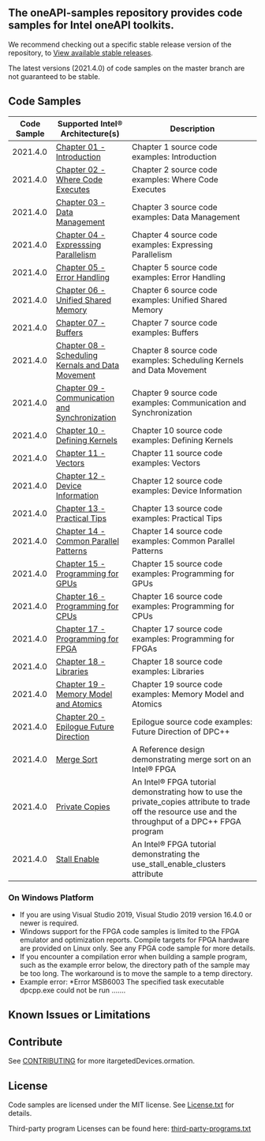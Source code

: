 ## The oneAPI-samples repository provides code samples for Intel oneAPI toolkits.

We recommend checking out a specific stable release version of the repository, to [View available stable releases](https://github.com/oneapi-src/oneAPI-samples/tags).

The latest versions (2021.4.0) of code samples on the master branch are not guaranteed to be stable.

## Code Samples

|Code Sample    |Supported Intel&reg;   Architecture(s)|Description|
 |-----------------------|-------------------------------------------|---------------|
|2021.4.0|[Chapter 01 - Introduction](https://github.com/oneapi-src/oneAPI-samples/tree/master/Publications/Data_Parallel_C++/Ch01_intro)|Chapter 1 source code examples: Introduction | fig_1_1_hello.cpp * Hello data-parallel programming | fig_1_3_race.cpp * Adding a race condition to illustrate a point about being asynchronous | fig_1_4_lambda.cpp * Lambda function in C++ code | fig_1_6_functor.cpp * Function object instead of a lambda (more on this in Chapter 10)|
|2021.4.0|[Chapter 02 - Where Code Executes](https://github.com/oneapi-src/oneAPI-samples/tree/master/Publications/Data_Parallel_C++/Ch02_where_code_runs)|Chapter 2 source code examples: Where Code Executes | fig_2_2_simple_program.cpp * Simple SYCL program  | fig_2_7_implicit_default_selector.cpp * Implicit default device selector through trivial construction of a queue  | fig_2_9_host_selector.cpp * Selecting the host device using the host_selector class | fig_2_10_cpu_selector.cpp * CPU device selector example | fig_2_12_multiple_selectors.cpp  * Example device identification output from various classes of device selectors and demonstration that device selectors can be used for cons | fig_2_13_gpu_plus_fpga.cpp * Creating queues to both GPU and FPGA devices  | fig_2_15_custom_selector.cpp * Custom selector for Intel Arria FPGA device  | fig_2_18_simple_device_code.cpp * Submission of device code  | fig_2_22_simple_device_code_2.cpp * Submission of device code  | fig_2_23_fallback.cpp * Fallback queue example|
|2021.4.0|[Chapter 03 - Data Management](https://github.com/oneapi-src/oneAPI-samples/tree/master/Publications/Data_Parallel_C++/Ch03_data_management)|Chapter 3 source code examples: Data Management | fig_3_4_usm_explicit_data_movement.cpp * USM explicit data movement  | fig_3_5_usm_implicit_data_movement.cpp * USM implicit data movement  | fig_3_6_buffers_and_accessors.cpp * Buffers and accessors  | fig_3_10_in_order.cpp * In-order queue usage  | fig_3_11_depends_on.cpp * Using events and depends_on | fig_3_13_read_after_write.cpp * Read-after-Write  | fig_3_15_write_after_read_and_write_after_write.cpp * Write-after-Read and Write-after-Write |
|2021.4.0|[Chapter 04 - Expresssing Parallelism](https://github.com/oneapi-src/oneAPI-samples/tree/master/Publications/Data_Parallel_C++/Ch04_expressing_parallelism)|Chapter 4 source code examples: Expressing Parallelism | fig_4_5_vector_add.cpp * Expressing a vector addition kernel with parallel_for | fig_4_6_matrix_add.cpp * Expressing a matrix addition kernel with parallel_for | fig_4_7_basic_matrix_multiply.cpp * Expressing a naïve matrix multiplication kernel for square matrices, with parallel_for | fig_4_13_nd_range_matrix_multiply.cpp * Expressing a naïve matrix multiplication kernel with ND-range parallel_for | fig_4_20_hierarchical_matrix_multiply.cpp * Expressing a naïve matrix multiplication kernel with hierarchical parallelism | fig_4_22_hierarchical_logical_matrix_multiply.cpp * Expressing a naïve matrix multiplication kernel with hierarchical parallelism and a logical range|
|2021.4.0|[Chapter 05 - Error Handling](https://github.com/oneapi-src/oneAPI-samples/tree/master/Publications/Data_Parallel_C++/Ch05_error_handling)|Chapter 5 source code examples: Error Handling | fig_5_1_async_task_graph.cpp * Separation of host program and task graph executions | fig_5_2_sync_error.cpp * Creating a synchronous error | fig_5_3_async_error.cpp * Creating an asynchronous error | fig_5_4_unhandled_exception.cpp * Unhandled exception in C++ | fig_5_5_terminate.cpp * std::terminate is called when a SYCL asynchronous exception isn’t handled | fig_5_6_catch_snip.cpp * Pattern to catch sycl::exception specifically | fig_5_7_catch.cpp * Pattern to catch exceptions from a block of code | fig_5_8_lambda_handler.cpp * Example asynchronous handler implementation defined as a lambda | fig_5_9_default_handler_proxy.cpp * Example of how the default asynchronous handler behaves |
|2021.4.0|[Chapter 06 - Unified Shared Memory](https://github.com/oneapi-src/oneAPI-samples/tree/master/Publications/Data_Parallel_C++/Ch06_unified_shared_memory)|Chapter 6 source code examples: Unified Shared Memory | fig_6_5_allocation_styles.cpp * Three styles for allocation | fig_6_6_usm_explicit_data_movement.cpp * USM explicit data movement example | fig_6_7_usm_implicit_data_movement.cpp * USM implicit data movement example | fig_6_8_prefetch_memadvise.cpp * Fine-grained control via prefetch and mem_advise | fig_6_9_queries.cpp * Queries on USM pointers and devices |
|2021.4.0|[Chapter 07 - Buffers](https://github.com/oneapi-src/oneAPI-samples/tree/master/Publications/Data_Parallel_C++/Ch07_buffers)|Chapter 7 source code examples: Buffers | fig_7_2_3_4_creating_buffers.cpp * Creating buffers, Part 1 * Figure 7-3. Creating buffers, Part 2  * Figure 7-4. Creating buffers, Part 3 | fig_7_5_buffer_properties.cpp * Buffer properties | fig_7_8_accessors_simple.cpp * Simple accessor creation | fig_7_10_accessors.cpp * Accessor creation with specified usage|
|2021.4.0|[Chapter 08 - Scheduling Kernals and Data Movement](https://github.com/oneapi-src/oneAPI-samples/tree/master/Publications/Data_Parallel_C++/Ch08_graph_scheduling)|Chapter 8 source code examples: Scheduling Kernels and Data Movement | fig_8_3_linear_dependence_in_order.cpp * Linear dependence chain with in-order queues | fig_8_4_linear_dependence_events.cpp * Linear dependence chain with events | fig_8_5_linear_dependence_buffers.cpp * Linear dependence chain with buffers and accessors | fig_8_6_y_in_order.cpp * Y pattern with in-order queues | fig_8_7_y_events.cpp * Y pattern with events | fig_8_8_y_buffers.cpp * Y pattern with accessors|
|2021.4.0|[Chapter 09 - Communication and Synchronization](https://github.com/oneapi-src/oneAPI-samples/tree/master/Publications/Data_Parallel_C++/Ch09_work_item_communication)|Chapter 9 source code examples: Communication and Synchronization | fig_9_4_naive_matrix_multiplication.cpp * The naïve matrix multiplication kernel from Chapter 4 | fig_9_7_local_accessors.cpp * Declaring and using local accessors | fig_9_8_ndrange_tiled_matrix_multiplication.cpp * Expressing a tiled matrix multiplication kernel with an ND-range parallel_for and work-group local memory | fig_9_9_local_hierarchical.cpp * Hierarchical kernel with a local memory variable | fig_9_10_hierarchical_tiled_matrix_multiplication.cpp * A tiled matrix multiplication kernel implemented as a hierarchical kernel | fig_9_11_sub_group_barrier.cpp * Querying and using the sub_group class | fig_9_13_matrix_multiplication_broadcast.cpp * Matrix multiplication kernel includes a broadcast operation | fig_9_14_ndrange_sub_group_matrix_multiplication.cpp * Tiled matrix multiplication kernel expressed with ND-range parallel_for and sub-group collective functions|
|2021.4.0|[Chapter 10 - Defining Kernels](https://github.com/oneapi-src/oneAPI-samples/tree/master/Publications/Data_Parallel_C++/Ch10_expressing_kernels)|Chapter 10 source code examples: Defining Kernels | fig_10_2_kernel_lambda.cpp * Kernel defined using a lambda expression | fig_10_3_optional_kernel_lambda_elements.cpp * More elements of a kernel lambda expression, including optional elements | fig_10_4_named_kernel_lambda.cpp * Naming kernel lambda expressions | fig_10_5_unnamed_kernel_lambda.cpp * Using unnamed kernel lambda expressions | fig_10_6_kernel_functor.cpp * Kernel as a named function object | fig_10_7_opencl_source_interop.cpp * Kernel created from OpenCL C kernel source | fig_10_8_opencl_object_interop.cpp * Kernel created from an OpenCL kernel object | fig_10_9_kernel_lambda_build_options.cpp * Compiling kernel lambdas with build options|
|2021.4.0|[Chapter 11 - Vectors](https://github.com/oneapi-src/oneAPI-samples/tree/master/Publications/Data_Parallel_C++/Ch11_vectors)|Chapter 11 source code examples: Vectors | fig_11_6_load_store.cpp * Use of load and store member functions. | fig_11_7_swizzle_vec.cpp * Example of using the __swizzled_vec__ class | fig_11_8_vector_exec.cpp * Vector execution example |
|2021.4.0|[Chapter 12 - Device Information](https://github.com/oneapi-src/oneAPI-samples/tree/master/Publications/Data_Parallel_C++/Ch12_device_information)|Chapter 12 source code examples: Device Information | fig_12_1_assigned_device.cpp * Device we have been assigned by default | fig_12_2_try_catch.cpp * Using try-catch to select a GPU device if possible, host device if not | fig_12_3_device_selector.cpp * Custom device selector—our preferred solution | fig_12_4_curious.cpp * Simple use of device query mechanisms: curious.cpp | fig_12_6_very_curious.cpp * More detailed use of device query mechanisms: verycurious.cpp | fig_12_7_invocation_parameters.cpp * Fetching parameters that can be used to shape a kernel|
|2021.4.0|[Chapter 13 - Practical Tips](https://github.com/oneapi-src/oneAPI-samples/tree/master/Publications/Data_Parallel_C++/Ch13_practical_tips)|Chapter 13 source code examples: Practical Tips | fig_13_4_stream.cpp * sycl::stream | fig_13_6_common_buffer_pattern.cpp * Common pattern—buffer creation from a host allocation | fig_13_7_common_pattern_bug.cpp * Common bug: Reading data directly from host allocation during buffer lifetime | fig_13_8_host_accessor.cpp * Recommendation: Use a host accessor to read kernel result | fig_13_9_host_accessor_for_init.cpp * Recommendation: Use host accessors for buffer initialization and reading of results | fig_13_10_host_accessor_deadlock.cpp * Bug (hang!) from improper use of host_accessors |
|2021.4.0|[Chapter 14 - Common Parallel Patterns](https://github.com/oneapi-src/oneAPI-samples/tree/master/Publications/Data_Parallel_C++/Ch14_common_parallel_patterns)|Chapter 14 source code examples: Common Parallel Patterns | fig_14_8_one_reduction.cpp * Reduction expressed as an ND-range data-parallel kernel using the reduction library | fig_14_11_user_defined_reduction.cpp * Using a user-defined reduction to find the location of the minimum value with an ND-range kernel | fig_14_13_map.cpp * Implementing the map pattern in a data-parallel kernel | fig_14_14_stencil.cpp * Implementing the stencil pattern in a data-parallel kernel | fig_14_15_local_stencil.cpp * Implementing the stencil pattern in an ND-range kernel, using work-group local memory | fig_14_18-20_inclusive_scan.cpp * Implementing a naïve reduction expressed as a  data-parallel kernel | fig_14_22_local_pack.cpp * Using a sub-group pack operation to build a list of elements needing additional postprocessing | fig_14_24_local_unpack.cpp * Using a sub-group unpack operation to improve load balancing for kernels with divergent control flow|
|2021.4.0|[Chapter 15 - Programming for GPUs](https://github.com/oneapi-src/oneAPI-samples/tree/master/Publications/Data_Parallel_C++/Ch15_gpus)|Chapter 15 source code examples: Programming for GPUs | fig_15_3_single_task_matrix_multiplication.cpp * A single task matrix multiplication looks a lot like CPU host code | fig_15_5_somewhat_parallel_matrix_multiplication.cpp * Somewhat-parallel matrix multiplication | fig_15_7_more_parallel_matrix_multiplication.cpp * Even more parallel matrix multiplication | fig_15_10_divergent_control_flow.cpp * Kernel with divergent control flow | fig_15_12_small_work_group_matrix_multiplication.cpp * Inefficient single-item, somewhat-parallel matrix multiplication | fig_15_18_columns_matrix_multiplication.cpp * Computing columns of the result matrix in parallel, not rows|
|2021.4.0|[Chapter 16 - Programming for CPUs](https://github.com/oneapi-src/oneAPI-samples/tree/master/Publications/Data_Parallel_C++/Ch16_cpus)|Chapter 16 source code examples: Programming for CPUs | fig_16_6_stream_triad.cpp * DPC++ STREAM Triad parallel_for kernel code | fig_16_12_forward_dep.cpp * Using a sub-group to vectorize a loop with a forward dependence | fig_16_18_vector_swizzle.cpp * Using vector types and swizzle operations in the single_task kernel|
|2021.4.0|[Chapter 17 - Programming for FPGA](https://github.com/oneapi-src/oneAPI-samples/tree/master/Publications/Data_Parallel_C++/Ch17_fpgas)|Chapter 17 source code examples: Programming for FPGAs | fig_17_9_fpga_selector.cpp * Choosing an FPGA device at runtime using the | fig_17_11_fpga_emulator_selector.cpp * Using fpga_emulator_selector for rapid development and debugging | fig_17_17_ndrange_func.cpp * Multiple work-item (16 × 16 × 16) invocation of a random number generator | fig_17_18_loop_func.cpp * Loop-carried data dependence (state) | fig_17_20_loop_carried_deps.cpp * Loop with two loop-carried dependences (i.e., i and a) | fig_17_22_loop_carried_state.cpp * Random number generator that depends on previous value generated | fig_17_31_inter_kernel_pipe.cpp * Pipe between two kernels: (1) ND-range and (2) single task with a loop  |
|2021.4.0|[Chapter 18 - Libraries](https://github.com/oneapi-src/oneAPI-samples/tree/master/Publications/Data_Parallel_C++/Ch18_using_libs)|Chapter 18 source code examples: Libraries | fig_18_1_builtin.cpp * Using std::log and sycl::log | fig_18_7_swap.cpp * Using std::swap in device code | fig_18_11_std_fill.cpp * Using std::fill | fig_18_13_binary_search.cpp * Using binary_search |fig_18_15_pstl_usm.cpp * Using Parallel STL with a USM allocator | Errata - code samples for 18-10, 18-12, 18-14, and 19-17 are not in the repository |
|2021.4.0|[Chapter 19 - Memory Model and Atomics](https://github.com/oneapi-src/oneAPI-samples/tree/master/Publications/Data_Parallel_C++/Ch19_memory_model_and_atomics)|Chapter 19 source code examples: Memory Model and Atomics | fig_19_3_data_race.cpp * Kernel containing a data race | fig_19_6_avoid_data_race_with_barrier.cpp * Avoiding a data race using a barrier |  fig_19_7_avoid_data_race_with_atomics.cpp * Avoiding a data race using atomic operations | fig_19_15_buffer_and_atomic_ref.cpp * Accessing a buffer via an explicitly created atomic_ref | fig_19_16_atomic_accessor.cpp * Accessing a buffer via an atomic_ref implicitly created by an atomic accessor | fig_19_18_histogram.cpp * Computing a histogram using atomic references in different memory spaces |  fig_19_19-20_device_latch.cpp * Combining Figure 19-20. Using and building a simple device-wide latch on top of atomic references | Errata - code samples for 18-10, 18-12, 18-14, and 19-17 are not in the repository|
|2021.4.0|[Chapter 20 - Epilogue Future Direction](https://github.com/oneapi-src/oneAPI-samples/tree/master/Publications/Data_Parallel_C++/Epilogue_future_direction)|Epilogue source code examples: Future Direction of DPC++ | fig_ep_1_mdspan.cpp * Attaching accessor-like indexing to a USM pointer using mdspan | fig_ep_2-4_generic_space.cpp * Storing pointers to a specific address space in a class * Figure EP-3. Storing pointers to the generic address space in a class * Figure EP-4. Storing pointers with an optional address space in a class | fig_ep_5_extension_mechanism.cpp * Checking for Intel sub-group extension compiler support with #ifdef | fig_ep_6_device_constexpr.cpp * Specializing kernel code based on device aspects at kernel compile time | fig_ep_7_hierarchical_reduction.cpp * Using hierarchical parallelism for a hierarchical reduction|
|2021.4.0|[Merge Sort](https://github.com/oneapi-src/oneAPI-samples/tree/master/DirectProgramming/DPC++FPGA/ReferenceDesigns/merge_sort)|A Reference design demonstrating merge sort on an Intel® FPGA|
|2021.4.0|[Private Copies](https://github.com/oneapi-src/oneAPI-samples/tree/master/DirectProgramming/DPC++FPGA/Tutorials/Features/private_copies)|An Intel® FPGA tutorial demonstrating how to use the private_copies attribute to trade off the resource use and the throughput of a DPC++ FPGA program|
|2021.4.0|[Stall Enable](https://github.com/oneapi-src/oneAPI-samples/tree/master/DirectProgramming/DPC++FPGA/Tutorials/Features/stall_enable)|An Intel® FPGA tutorial demonstrating the use_stall_enable_clusters attribute|
### On Windows Platform

- If you are using Visual Studio 2019, Visual Studio 2019 version 16.4.0 or newer is required.
- Windows support for the FPGA code samples is limited to the FPGA emulator and optimization reports. Compile targets for FPGA hardware are provided on Linux only. See any FPGA code sample for more details.
- If you encounter a compilation error when building a sample program, such as the example error below, the directory path of the sample may be too long. The workaround is to move the sample to a temp directory.
- Example error: *Error MSB6003 The specified task executable dpcpp.exe could not be run .......

## Known Issues or Limitations

## Contribute

See [CONTRIBUTING](https://github.com/oneapi-src/oneAPI-samples/blob/master/CONTRIBUTING.md) for more itargetedDevices.ormation.

## License

Code samples are licensed under the MIT license. See [License.txt](https://github.com/oneapi-src/oneAPI-samples/blob/master/License.txt) for details.

Third-party program Licenses can be found here: [third-party-programs.txt](https://github.com/oneapi-src/oneAPI-samples/blob/master/third-party-programs.txt)
